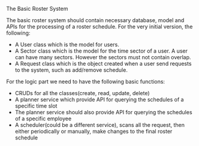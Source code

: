 The Basic Roster System

The basic roster system should contain necessary database, model and APIs for the processing of a roster schedule. For the very initial version, the following:
- A User class which is the model for users. 
- A Sector class which is the model for the time sector of a user. A user can have many sectors. However the sectors must not contain overlap. 
- A Request class which is the object created when a user send requests to the system, such as add/remove schedule. 

For the logic part we need to have the following basic functions:
- CRUDs for all the classes(create, read, update, delete)
- A planner service which provide API for querying the schedules of a specific time slot
- The planner service should also provide API for querying the schedules of a specific employee
- A scheduler(could be a different service), scans all the request, then either periodically or manually, make changes to the final roster schedule